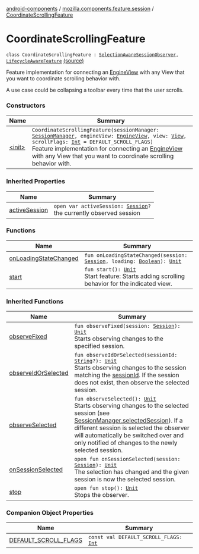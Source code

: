[android-components](../../index.md) / [mozilla.components.feature.session](../index.md) / [CoordinateScrollingFeature](./index.md)

# CoordinateScrollingFeature

`class CoordinateScrollingFeature : `[`SelectionAwareSessionObserver`](../../mozilla.components.browser.session/-selection-aware-session-observer/index.md)`, `[`LifecycleAwareFeature`](../../mozilla.components.support.base.feature/-lifecycle-aware-feature/index.md) [(source)](https://github.com/mozilla-mobile/android-components/blob/master/components/feature/session/src/main/java/mozilla/components/feature/session/CoordinateScrollingFeature.kt#L25)

Feature implementation for connecting an [EngineView](../../mozilla.components.concept.engine/-engine-view/index.md) with any View that you want to coordinate scrolling
behavior with.

A use case could be collapsing a toolbar every time that the user scrolls.

### Constructors

| Name | Summary |
|---|---|
| [&lt;init&gt;](-init-.md) | `CoordinateScrollingFeature(sessionManager: `[`SessionManager`](../../mozilla.components.browser.session/-session-manager/index.md)`, engineView: `[`EngineView`](../../mozilla.components.concept.engine/-engine-view/index.md)`, view: `[`View`](https://developer.android.com/reference/android/view/View.html)`, scrollFlags: `[`Int`](https://kotlinlang.org/api/latest/jvm/stdlib/kotlin/-int/index.html)` = DEFAULT_SCROLL_FLAGS)`<br>Feature implementation for connecting an [EngineView](../../mozilla.components.concept.engine/-engine-view/index.md) with any View that you want to coordinate scrolling behavior with. |

### Inherited Properties

| Name | Summary |
|---|---|
| [activeSession](../../mozilla.components.browser.session/-selection-aware-session-observer/active-session.md) | `open var activeSession: `[`Session`](../../mozilla.components.browser.session/-session/index.md)`?`<br>the currently observed session |

### Functions

| Name | Summary |
|---|---|
| [onLoadingStateChanged](on-loading-state-changed.md) | `fun onLoadingStateChanged(session: `[`Session`](../../mozilla.components.browser.session/-session/index.md)`, loading: `[`Boolean`](https://kotlinlang.org/api/latest/jvm/stdlib/kotlin/-boolean/index.html)`): `[`Unit`](https://kotlinlang.org/api/latest/jvm/stdlib/kotlin/-unit/index.html) |
| [start](start.md) | `fun start(): `[`Unit`](https://kotlinlang.org/api/latest/jvm/stdlib/kotlin/-unit/index.html)<br>Start feature: Starts adding scrolling behavior for the indicated view. |

### Inherited Functions

| Name | Summary |
|---|---|
| [observeFixed](../../mozilla.components.browser.session/-selection-aware-session-observer/observe-fixed.md) | `fun observeFixed(session: `[`Session`](../../mozilla.components.browser.session/-session/index.md)`): `[`Unit`](https://kotlinlang.org/api/latest/jvm/stdlib/kotlin/-unit/index.html)<br>Starts observing changes to the specified session. |
| [observeIdOrSelected](../../mozilla.components.browser.session/-selection-aware-session-observer/observe-id-or-selected.md) | `fun observeIdOrSelected(sessionId: `[`String`](https://kotlinlang.org/api/latest/jvm/stdlib/kotlin/-string/index.html)`?): `[`Unit`](https://kotlinlang.org/api/latest/jvm/stdlib/kotlin/-unit/index.html)<br>Starts observing changes to the session matching the [sessionId](../../mozilla.components.browser.session/-selection-aware-session-observer/observe-id-or-selected.md#mozilla.components.browser.session.SelectionAwareSessionObserver$observeIdOrSelected(kotlin.String)/sessionId). If the session does not exist, then observe the selected session. |
| [observeSelected](../../mozilla.components.browser.session/-selection-aware-session-observer/observe-selected.md) | `fun observeSelected(): `[`Unit`](https://kotlinlang.org/api/latest/jvm/stdlib/kotlin/-unit/index.html)<br>Starts observing changes to the selected session (see [SessionManager.selectedSession](../../mozilla.components.browser.session/-session-manager/selected-session.md)). If a different session is selected the observer will automatically be switched over and only notified of changes to the newly selected session. |
| [onSessionSelected](../../mozilla.components.browser.session/-selection-aware-session-observer/on-session-selected.md) | `open fun onSessionSelected(session: `[`Session`](../../mozilla.components.browser.session/-session/index.md)`): `[`Unit`](https://kotlinlang.org/api/latest/jvm/stdlib/kotlin/-unit/index.html)<br>The selection has changed and the given session is now the selected session. |
| [stop](../../mozilla.components.browser.session/-selection-aware-session-observer/stop.md) | `open fun stop(): `[`Unit`](https://kotlinlang.org/api/latest/jvm/stdlib/kotlin/-unit/index.html)<br>Stops the observer. |

### Companion Object Properties

| Name | Summary |
|---|---|
| [DEFAULT_SCROLL_FLAGS](-d-e-f-a-u-l-t_-s-c-r-o-l-l_-f-l-a-g-s.md) | `const val DEFAULT_SCROLL_FLAGS: `[`Int`](https://kotlinlang.org/api/latest/jvm/stdlib/kotlin/-int/index.html) |
